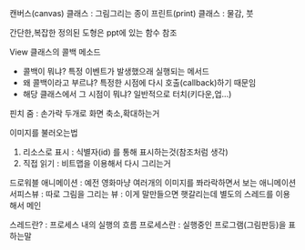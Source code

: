 
캔버스(canvas) 클래스 : 그림그리는 종이
프린트(print) 클래스 : 물감, 붓

간단한,복잡한 정의된 도형은 ppt에 있는 함수 참조

View 클래스의 콜백 메소드  
- 콜백이 뭐냐?   특정 이벤트가 발생했으래 실행되는 메서드
- 왜 콜백이라고 부르냐?   특정한 시점에 다시 호출(callback)하기 때문임
- 해당 클래스에서 그 시점이 뭐냐?  일반적으로  터치(키다운,업...)

핀치 줌 : 손가락 두개로 화면 축소,확대하는거

이미지를 불러오는법 
1. 리소스로 표시 : 식별자(id) 를 통해 표시하는것(참조처럼 생각)
2. 직접 읽기 : 비트맵을 이용해서 다시 그리는거

드로워블 애니메이션 : 예전 영화마냥 여러개의 이미지를 쫘라락하면서 보는 애니메이션 
서피스뷰 : 따로 그림을 그리는 뷰 : 이게 말만들으면 햇갈리는데 별도의 스레드를 이용해서 메인

스레드란?  : 프로세스 내의 실행의 흐름
프로세스란 : 실행중인 프로그램(그림판등)을 표하는말